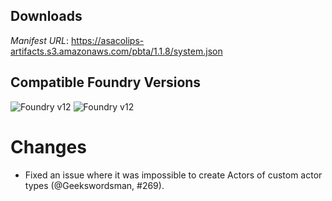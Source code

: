 ## Downloads
_Manifest URL_: https://asacolips-artifacts.s3.amazonaws.com/pbta/1.1.8/system.json

## Compatible Foundry Versions
![Foundry v12](https://img.shields.io/badge/Foundry-v12-green) ![Foundry v12](https://img.shields.io/badge/Foundry-v12-orange)

# Changes
- Fixed an issue where it was impossible to create Actors of custom actor types (@Geekswordsman, #269).